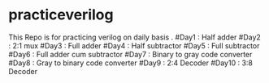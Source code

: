 # practiceverilog
This Repo is for practicing verilog on daily basis .
#Day1 : Half adder
#Day2 :  2:1 mux
#Day3 : Full adder
#Day4 : Half subtractor
#Day5 : Full subtractor
#Day6 : Full adder cum subtractor
#Day7 : Binary to gray code converter
#Day8 : Gray to binary code converter
#Day9 : 2:4 Decoder
#Day10 : 3:8 Decoder
